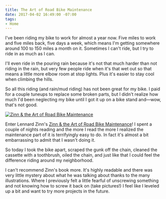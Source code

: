 ```yaml
---
title: The Art of Road Bike Maintenance
date: 2017-04-02 16:49:00 -07:00
tags:
- Home
---
```


I've been riding my bike to work for almost a year now. Five miles to work and five miles back, five days a week, which means I'm getting somewhere around 100 to 150 miles a month on it. Sometimes I can't ride, but I try to ride in as much as I can.

I'll even ride in the pouring rain because it's not that much harder than not riding in the rain, but very few people ride when it's that wet out so that means a little more elbow room at stop lights. Plus it's easier to stay cool when climbing the hills.

So all this riding (and rain/mud riding) has not been great for my bike. I paid for a couple tuneups to replace some broken parts, but I didn't realize how much I'd been neglecting my bike until I got it up on a bike stand and—wow, that's not good.

[![Zinn & the Art of Road Bike Maintenance](/uploads/51vCsY%20fVBL.jpg)](http://amzn.to/2o0z6vy)

Enter Lennard Zinn's [Zinn & the Art of Road Bike Maintenance](http://amzn.to/2o0z6vy)! I spent a couple of nights reading and the more I read the more I realized the maintenance part of it is terrifyingly easy to do. In fact it's almost a bit embarrassing to admit that I wasn't doing it.

So today I took the bike apart, scraped the gunk off the chain, cleaned the cassette with a toothbrush, oiled the chain, and just like that I could feel the difference riding around my neighborhood.

I can't recommend Zinn's book more. It's highly readable and there was very little mystery about what he was talking about thanks to the many illustrations. Where I previously felt a little fearful of unscrewing something and not knowing how to screw it back on (take pictures!) I feel like I leveled up a bit and want to try more projects in the future.